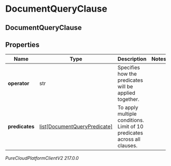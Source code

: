 # DocumentQueryClause

## DocumentQueryClause

## Properties

|Name | Type | Description | Notes|
|------------ | ------------- | ------------- | -------------|
| **operator** | str | Specifies how the predicates will be applied together. | |
| **predicates** | [list[DocumentQueryPredicate]](DocumentQueryPredicate) | To apply multiple conditions. Limit of 10 predicates across all clauses. | |



_PureCloudPlatformClientV2 217.0.0_
